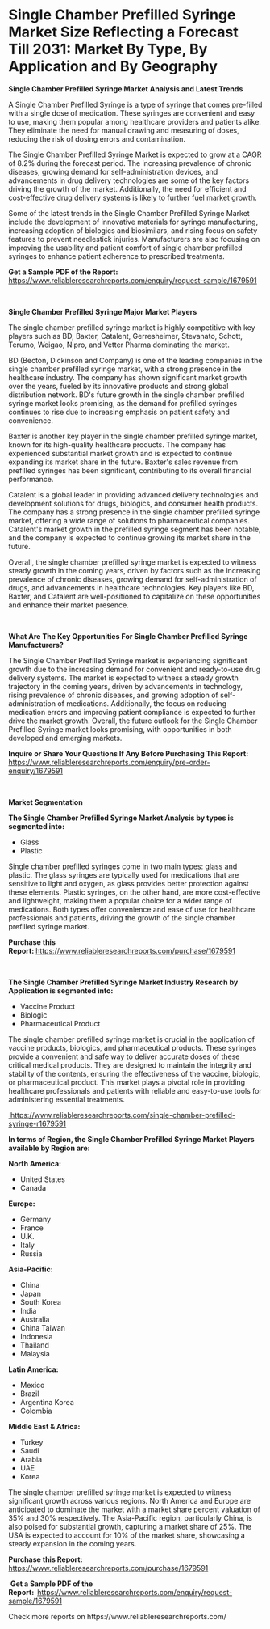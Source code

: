 <p><h1>Single Chamber Prefilled Syringe Market Size Reflecting a Forecast Till 2031: Market By Type, By Application and By Geography</h1></p><p><strong>Single Chamber Prefilled Syringe Market Analysis and Latest Trends</strong></p>
<p><p>A Single Chamber Prefilled Syringe is a type of syringe that comes pre-filled with a single dose of medication. These syringes are convenient and easy to use, making them popular among healthcare providers and patients alike. They eliminate the need for manual drawing and measuring of doses, reducing the risk of dosing errors and contamination.</p><p>The Single Chamber Prefilled Syringe Market is expected to grow at a CAGR of 8.2% during the forecast period. The increasing prevalence of chronic diseases, growing demand for self-administration devices, and advancements in drug delivery technologies are some of the key factors driving the growth of the market. Additionally, the need for efficient and cost-effective drug delivery systems is likely to further fuel market growth.</p><p>Some of the latest trends in the Single Chamber Prefilled Syringe Market include the development of innovative materials for syringe manufacturing, increasing adoption of biologics and biosimilars, and rising focus on safety features to prevent needlestick injuries. Manufacturers are also focusing on improving the usability and patient comfort of single chamber prefilled syringes to enhance patient adherence to prescribed treatments.</p></p>
<p><strong>Get a Sample PDF of the Report:&nbsp;</strong> <a href="https://www.reliableresearchreports.com/enquiry/request-sample/1679591">https://www.reliableresearchreports.com/enquiry/request-sample/1679591</a></p>
<p>&nbsp;</p>
<p><strong>Single Chamber Prefilled Syringe Major Market Players</strong></p>
<p><p>The single chamber prefilled syringe market is highly competitive with key players such as BD, Baxter, Catalent, Gerresheimer, Stevanato, Schott, Terumo, Weigao, Nipro, and Vetter Pharma dominating the market. </p><p>BD (Becton, Dickinson and Company) is one of the leading companies in the single chamber prefilled syringe market, with a strong presence in the healthcare industry. The company has shown significant market growth over the years, fueled by its innovative products and strong global distribution network. BD's future growth in the single chamber prefilled syringe market looks promising, as the demand for prefilled syringes continues to rise due to increasing emphasis on patient safety and convenience.</p><p>Baxter is another key player in the single chamber prefilled syringe market, known for its high-quality healthcare products. The company has experienced substantial market growth and is expected to continue expanding its market share in the future. Baxter's sales revenue from prefilled syringes has been significant, contributing to its overall financial performance.</p><p>Catalent is a global leader in providing advanced delivery technologies and development solutions for drugs, biologics, and consumer health products. The company has a strong presence in the single chamber prefilled syringe market, offering a wide range of solutions to pharmaceutical companies. Catalent's market growth in the prefilled syringe segment has been notable, and the company is expected to continue growing its market share in the future.</p><p>Overall, the single chamber prefilled syringe market is expected to witness steady growth in the coming years, driven by factors such as the increasing prevalence of chronic diseases, growing demand for self-administration of drugs, and advancements in healthcare technologies. Key players like BD, Baxter, and Catalent are well-positioned to capitalize on these opportunities and enhance their market presence.</p></p>
<p>&nbsp;</p>
<p><strong>What Are The Key Opportunities For Single Chamber Prefilled Syringe Manufacturers?</strong></p>
<p><p>The Single Chamber Prefilled Syringe market is experiencing significant growth due to the increasing demand for convenient and ready-to-use drug delivery systems. The market is expected to witness a steady growth trajectory in the coming years, driven by advancements in technology, rising prevalence of chronic diseases, and growing adoption of self-administration of medications. Additionally, the focus on reducing medication errors and improving patient compliance is expected to further drive the market growth. Overall, the future outlook for the Single Chamber Prefilled Syringe market looks promising, with opportunities in both developed and emerging markets.</p></p>
<p><strong>Inquire or Share Your Questions If Any Before Purchasing This Report:</strong> <a href="https://www.reliableresearchreports.com/enquiry/pre-order-enquiry/1679591">https://www.reliableresearchreports.com/enquiry/pre-order-enquiry/1679591</a></p>
<p>&nbsp;</p>
<p><strong>Market Segmentation</strong></p>
<p><strong>The Single Chamber Prefilled Syringe Market Analysis by types is segmented into:</strong></p>
<p><ul><li>Glass</li><li>Plastic</li></ul></p>
<p><p>Single chamber prefilled syringes come in two main types: glass and plastic. The glass syringes are typically used for medications that are sensitive to light and oxygen, as glass provides better protection against these elements. Plastic syringes, on the other hand, are more cost-effective and lightweight, making them a popular choice for a wider range of medications. Both types offer convenience and ease of use for healthcare professionals and patients, driving the growth of the single chamber prefilled syringe market.</p></p>
<p><strong>Purchase this Report:&nbsp;</strong><a href="https://www.reliableresearchreports.com/purchase/1679591">https://www.reliableresearchreports.com/purchase/1679591</a></p>
<p>&nbsp;</p>
<p><strong>The Single Chamber Prefilled Syringe Market Industry Research by Application is segmented into:</strong></p>
<p><ul><li>Vaccine Product</li><li>Biologic</li><li>Pharmaceutical Product</li></ul></p>
<p><p>The single chamber prefilled syringe market is crucial in the application of vaccine products, biologics, and pharmaceutical products. These syringes provide a convenient and safe way to deliver accurate doses of these critical medical products. They are designed to maintain the integrity and stability of the contents, ensuring the effectiveness of the vaccine, biologic, or pharmaceutical product. This market plays a pivotal role in providing healthcare professionals and patients with reliable and easy-to-use tools for administering essential treatments.</p></p>
<p><a href="https://www.reliableresearchreports.com/single-chamber-prefilled-syringe-r1679591">&nbsp;https://www.reliableresearchreports.com/single-chamber-prefilled-syringe-r1679591</a></p>
<p><strong>In terms of Region, the Single Chamber Prefilled Syringe Market Players available by Region are:</strong></p>
<p>
    <p> <strong> North America: </strong>
        <ul>
            <li>United States</li>
            <li>Canada</li>
        </ul>
        </p> 
    <p> <strong> Europe: </strong>
        <ul>
            <li>Germany</li>
            <li>France</li>
            <li>U.K.</li>
            <li>Italy</li>
            <li>Russia</li>
        </ul>
        </p> 
    <p> <strong> Asia-Pacific: </strong>
        <ul>
            <li>China</li>
            <li>Japan</li>
            <li>South Korea</li>
            <li>India</li>
            <li>Australia</li>
            <li>China Taiwan</li>
            <li>Indonesia</li>
            <li>Thailand</li>
            <li>Malaysia</li>
        </ul>
        </p> 
    <p> <strong> Latin America: </strong>
        <ul>
            <li>Mexico</li>
            <li>Brazil</li>
            <li>Argentina Korea</li>
            <li>Colombia</li>
        </ul>
        </p> 
    <p> <strong> Middle East & Africa: </strong>
        <ul>
            <li>Turkey</li>
            <li>Saudi</li>
            <li>Arabia</li>
            <li>UAE</li>
            <li>Korea</li>
        </ul>
    </p>
    </p>
<p><p>The single chamber prefilled syringe market is expected to witness significant growth across various regions. North America and Europe are anticipated to dominate the market with a market share percent valuation of 35% and 30% respectively. The Asia-Pacific region, particularly China, is also poised for substantial growth, capturing a market share of 25%. The USA is expected to account for 10% of the market share, showcasing a steady expansion in the coming years.</p></p>
<p><strong>Purchase this Report: </strong><a href="https://www.reliableresearchreports.com/purchase/1679591">https://www.reliableresearchreports.com/purchase/1679591</a></p>
<p>&nbsp;<strong>Get a Sample PDF of the Report:&nbsp;&nbsp;</strong><a href="https://www.reliableresearchreports.com/enquiry/request-sample/1679591">https://www.reliableresearchreports.com/enquiry/request-sample/1679591</a></p>
<p><strong></strong></p>
<p>Check more reports on https://www.reliableresearchreports.com/</p>